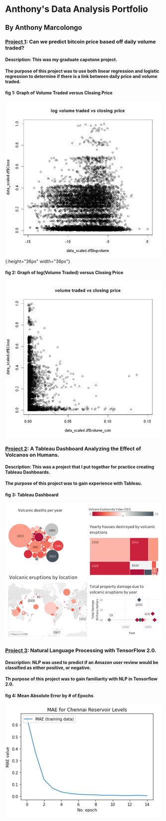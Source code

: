 # Anthony's Data Analysis Portfolio
## By Anthony Marcolongo

### [Project 1](https://github.com/amarcolongo/Capstone): Can we predict bitcoin price based off daily volume traded?
#### Description: This was my graduate capstone project.
#### The purpose of this project was to use both linear regression and logistic regression to determine if there is a link between daily price and volume traded.

#### fig 1: Graph of Volume Traded versus Closing Price
![Log of Volume Traded vs Closing Price](log%20volume%20traded%20vs%20closing%20price.png){:height="36px" width="36px"}

#### fig 2: Graph of log(Volume Traded) versus Closing Price
![volume traded vs closing price](volume%20traded%20vs%20closing%20price.png)

### [Project 2](https://github.com/amarcolongo/Volcano): A Tableau Dashboard Analyzing the Effect of Volcanos on Humans.
#### Description: This was a project that I put together for practice creating Tableau Dashboards.
#### The purpose of this project was to gain experience with Tableau.

#### fig 3: Tableau Dashboard
![Volcanic Eruptions Dashboard](Volcanic_Eruptions.png)


### [Project 3](https://github.com/amarcolongo/D213-Task-2): Natural Language Processing with TensorFlow 2.0.
#### Description: NLP was used to predict if an Amazon user review would be classified as either positive, or negative. 
#### Th purpose of this project was to gain familiarity with NLP in Tensorflow 2.0.

#### fig 4: Mean Absolute Error by # of Epochs
![Mean Absolute Error](MAE.png)
